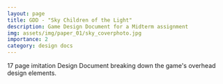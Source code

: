```yaml
---
layout: page
title: GDD - "Sky Children of the Light"
description: Game Design Document for a Midterm assignment
img: assets/img/paper_01/sky_coverphoto.jpg
importance: 2
category: design docs
---
```


17 page imitation Design Document breaking down the game's overhead design elements.

<object data="{{ site.url }}{{ site.baseurl }}/assets/pdf/gdd_skychildrenoflight.pdf" width="800" height="500" type='application/pdf'></object>



